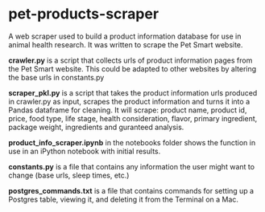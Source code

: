 # pet-products-scraper
A web scraper used to build a product information database for use in animal health research. It was written to scrape the Pet Smart website.

**crawler.py** is a script that collects urls of product information pages from the Pet Smart website. This could be adapted to other websites by altering the base urls in constants.py

**scraper_pkl.py** is a script that takes the product information urls produced in crawler.py as input, scrapes the product information and turns it into a Pandas dataframe for cleaning. It will scrape: product name, product id, price, food type, life stage, health consideration, flavor, primary ingredient, package weight, ingredients and guranteed analysis.

**product_info_scraper.ipynb** in the notebooks folder shows the function in use in an iPython notebook with initial results. 

**constants.py** is a file that contains any information the user might want to change (base urls, sleep times, etc.)

**postgres_commands.txt** is a file that contains commands for setting up a Postgres table, viewing it, and deleting it from the Terminal on a Mac.
